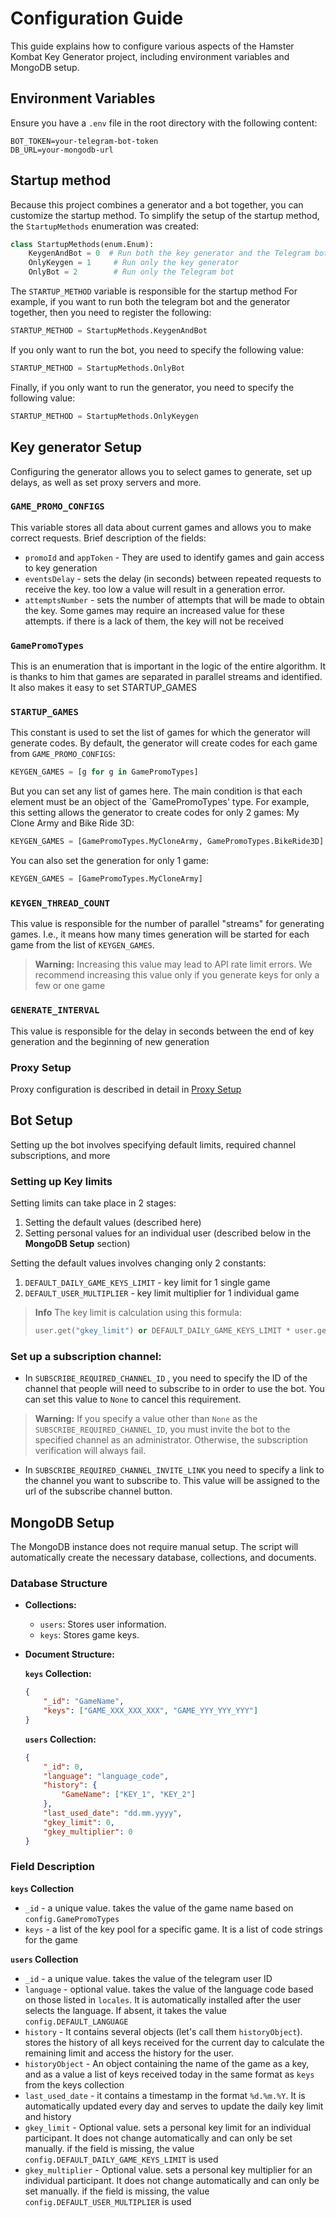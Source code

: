 # Configuration Guide

This guide explains how to configure various aspects of the Hamster Kombat Key Generator project, including environment variables and MongoDB setup.

## Environment Variables

Ensure you have a `.env` file in the root directory with the following content:

```plaintext
BOT_TOKEN=your-telegram-bot-token
DB_URL=your-mongodb-url
```

## Startup method

Because this project combines a generator and a bot together, you can customize the startup method.
To simplify the setup of the startup method, the `StartupMethods` enumeration was created:
```python
class StartupMethods(enum.Enum):
    KeygenAndBot = 0  # Run both the key generator and the Telegram bot
    OnlyKeygen = 1     # Run only the key generator
    OnlyBot = 2        # Run only the Telegram bot
``` 
The `STARTUP_METHOD` variable is responsible for the startup method
For example, if you want to run both the telegram bot and the generator together, then you need to register the following:
```python
STARTUP_METHOD = StartupMethods.KeygenAndBot
```
If you only want to run the bot, you need to specify the following value:
```python
STARTUP_METHOD = StartupMethods.OnlyBot
```
Finally, if you only want to run the generator, you need to specify the following value:
```python
STARTUP_METHOD = StartupMethods.OnlyKeygen
```

## Key generator Setup

Configuring the generator allows you to select games to generate, set up delays, as well as set proxy servers and more.

### `GAME_PROMO_CONFIGS`

This variable stores all data about current games and allows you to make correct requests. Brief description of the fields:
- `promoId` and `appToken` - They are used to identify games and gain access to key generation
- `eventsDelay` - sets the delay (in seconds) between repeated requests to receive the key. too low a value will result in a generation error.
- `attemptsNumber` - sets the number of attempts that will be made to obtain the key. Some games may require an increased value for these attempts. if there is a lack of them, the key will not be received

### `GamePromoTypes`
This is an enumeration that is important in the logic of the entire algorithm. It is thanks to him that games are separated in parallel streams and identified. It also makes it easy to set STARTUP_GAMES

### `STARTUP_GAMES`
This constant is used to set the list of games for which the generator will generate codes.
By default, the generator will create codes for each game from `GAME_PROMO_CONFIGS`:
```python
KEYGEN_GAMES = [g for g in GamePromoTypes]
```
But you can set any list of games here. The main condition is that each element must be an object of the `GamePromoTypes' type.
For example, this setting allows the generator to create codes for only 2 games: My Clone Army and Bike Ride 3D:
```python
KEYGEN_GAMES = [GamePromoTypes.MyCloneArmy, GamePromoTypes.BikeRide3D]
```
You can also set the generation for only 1 game:
```python
KEYGEN_GAMES = [GamePromoTypes.MyCloneArmy]
```

### `KEYGEN_THREAD_COUNT`
This value is responsible for the number of parallel "streams" for generating games. I.e., it means how many times generation will be started for each game from the list of `KEYGEN_GAMES`.
> **Warning:**
> Increasing this value may lead to API rate limit errors. We recommend increasing this value only if you generate keys for only a few or one game

### `GENERATE_INTERVAL`
This value is responsible for the delay in seconds between the end of key generation and the beginning of new generation


### Proxy Setup
Proxy configuration is described in detail in [Proxy Setup](proxy-setup)

## Bot Setup
Setting up the bot involves specifying default limits, required channel subscriptions, and more

### Setting up Key limits 
Setting limits can take place in 2 stages: 
1. Setting the default values (described here) 
2. Setting personal values for an individual user (described below in the **MongoDB Setup** section)

Setting the default values involves changing only 2 constants:
1. `DEFAULT_DAILY_GAME_KEYS_LIMIT` - key limit for 1 single game
2. `DEFAULT_USER_MULTIPLIER` - key limit multiplier for 1 individual game
> **Info**
> The key limit is calculation using this formula:
> ```python
> user.get("gkey_limit") or DEFAULT_DAILY_GAME_KEYS_LIMIT * user.get("gkey_multiplier") * DEFAULT_USER_MULTIPLIER
> ```

### Set up a subscription channel:
- In `SUBSCRIBE_REQUIRED_CHANNEL_ID` , you need to specify the ID of the channel that people will need to subscribe to in order to use the bot. You can set this value to `None` to cancel this requirement.
> **Warning:**
> If you specify a value other than `None` as the `SUBSCRIBE_REQUIRED_CHANNEL_ID`, you must invite the bot to the specified channel as an administrator. Otherwise, the subscription verification will always fail.
- In `SUBSCRIBE_REQUIRED_CHANNEL_INVITE_LINK` you need to specify a link to the channel you want to subscribe to. This value will be assigned to the url of the subscribe channel button.  

## MongoDB Setup

The MongoDB instance does not require manual setup. The script will automatically create the necessary database, collections, and documents.

### Database Structure

- **Collections:**
  - `users`: Stores user information.
  - `keys`: Stores game keys.

- **Document Structure:**

  **`keys` Collection:**
  ```json
  {
      "_id": "GameName",
      "keys": ["GAME_XXX_XXX_XXX", "GAME_YYY_YYY_YYY"]
  }
  ```

  **`users` Collection:**
  ```json
  {
      "_id": 0,
      "language": "language_code",
      "history": {
          "GameName": ["KEY_1", "KEY_2"]
      },
      "last_used_date": "dd.mm.yyyy",
      "gkey_limit": 0,
      "gkey_multiplier": 0
  }
  ```
  
### Field Description

**`keys` Collection**

- `_id` - a unique value. takes the value of the game name based on `config.GamePromoTypes`
- `keys` - a list of the key pool for a specific game. It is a list of code strings for the game

**`users` Collection**

- `_id` - a unique value. takes the value of the telegram user ID
- `language` - optional value. takes the value of the language code based on those listed in `locales`. It is automatically installed after the user selects the language. If absent, it takes the value `config.DEFAULT_LANGUAGE`
- `history` - It contains several objects (let's call them `historyObject`). stores the history of all keys received for the current day to calculate the remaining limit and access the history for the user.
- `historyObject` - An object containing the name of the game as a key, and as a value a list of keys received today in the same format as `keys` from the keys collection
- `last_used_date` - it contains a timestamp in the format `%d.%m.%Y`. It is automatically updated every day and serves to update the daily key limit and history
- `gkey_limit` - Optional value. sets a personal key limit for an individual participant. It does not change automatically and can only be set manually. if the field is missing, the value `config.DEFAULT_DAILY_GAME_KEYS_LIMIT` is used
- `gkey_multiplier` - Optional value. sets a personal key multiplier for an individual participant. It does not change automatically and can only be set manually. if the field is missing, the value `config.DEFAULT_USER_MULTIPLIER` is used



